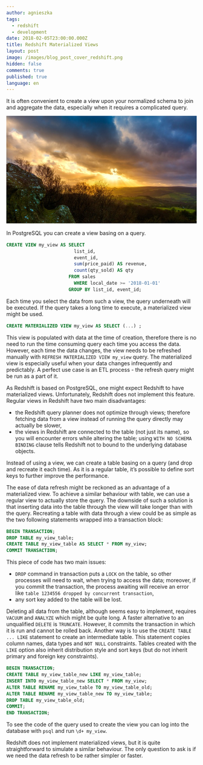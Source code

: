 ```yaml
---
author: agnieszka
tags:
  - redshift
  - development
date: 2018-02-05T23:00:00.000Z
title: Redshift Materialized Views
layout: post
image: /images/blog_post_cover_redshift.png
hidden: false
comments: true
published: true
language: en
---
```


It is often convenient to create a view upon your normalized schema to join and aggregate the data, especially when it requires a complicated query.

![publish](/images/redshift-materialized-views/image1.jpg)

In PostgreSQL you can create a view basing on a query.
```sql
CREATE VIEW my_view AS SELECT
                         list_id,
                         event_id,
                         sum(price_paid) AS revenue,
                         count(qty_sold) AS qty
                       FROM sales
                         WHERE local_date >= '2018-01-01'
                       GROUP BY list_id, event_id;
```

Each time you select the data from such a view, the query underneath will be executed. If the query takes a long time to execute, a materialized view might be used.

```sql
CREATE MATERIALIZED VIEW my_view AS SELECT (...) ;
```

This view is populated with data at the time of creation, therefore there is no need to run the time consuming query each time you access the data. However, each time the data changes, the view needs to be refreshed manually with `REFRESH MATERIALIZED VIEW my_view` query. The materialized view is especially useful when your data changes infrequently and predictably. A perfect use case is an ETL process - the refresh query might be run as a part of it.

As Redshift is based on PostgreSQL, one might expect Redshift to have materialized views. Unfortunately, Redshift does not implement this feature. Regular views in Redshift have two main disadvantages:
 * the Redshift query planner does not optimize through views; therefore fetching data from a view instead of running the query directly may actually be slower,
 * the views in Redshift are connected to the table (not just its name), so you will encounter errors while altering the table; using `WITH NO SCHEMA BINDING` clause tells Redshift not to bound to the underlying database objects.

Instead of using a view, we can create a table basing on a query (and drop and recreate it each time). As it is a regular table, it’s possible to define sort keys to further improve the performance.

The ease of data refresh might be reckoned as an advantage of a materialized view. To achieve a similar behaviour with table, we can use a regular view to actually store the query. The downside of such a solution is that inserting data into the table through the view will take longer than with the query. Recreating a table with data through a view could be as simple as the two following statements wrapped into a transaction block:

```sql
BEGIN TRANSACTION;
DROP TABLE my_view_table;
CREATE TABLE my_view_table AS SELECT * FROM my_view;
COMMIT TRANSACTION;
```

This piece of code has two main issues:
 * `DROP` command in transaction puts a `LOCK` on the table, so other processes will need to wait, when trying to access the data; moreover, if you commit the transaction, the process awaiting will receive an error like `table 1234556 dropped by concurrent transaction`,
 * any sort key added to the table will be lost.

Deleting all data from the table, although seems easy to implement, requires `VACUUM` and `ANALYZE` which might be quite long. A faster alternative to an unqualified `DELETE` is `TRUNCATE`. However, it commits the transaction in which it is run and cannot be rolled back. Another way is to use the `CREATE TABLE ... LIKE` statement to create an intermediate table. This statement copies column names, data types and `NOT NULL` constraints. Tables created with the `LIKE` option also inherit distribution style and sort keys (but do not inherit primary and foreign key constraints).

```sql
BEGIN TRANSACTION;
CREATE TABLE my_view_table_new LIKE my_view_table;
INSERT INTO my_view_table_new SELECT * FROM my_view;
ALTER TABLE RENAME my_view_table TO my_view_table_old;
ALTER TABLE RENAME my_view_table_new TO my_view_table;
DROP TABLE my_view_table_old;
COMMIT;
END TRANSACTION;
```

To see the code of the query used to create the view you can log into the database with `psql` and run `\d+ my_view`.

Redshift does not implement materialized views, but it is quite straightforward to simulate a similar behaviour. The only question to ask is if we need the data refresh to be rather simpler or faster.
